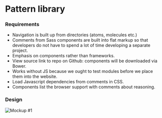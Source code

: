 # Pattern library


### Requirements
- Navigation is built up from directories (atoms, molecules etc.)
- Comments from Sass components are built into flat markup so that developers do not have to spend a lot of time developing a separate project.
- Emphasis on components rather than frameworks.
- View source link to repo on Github: components will be downloaded via Bower.
- Works without JS because we ought to test modules before we place them into the website.
- Load Javascript dependencies from comments in CSS.
- Components list the browser support with comments about reasoning.

### Design
![Mockup #1](http://cl.ly/image/1m3v2V371U2Z/patterns.jpg)